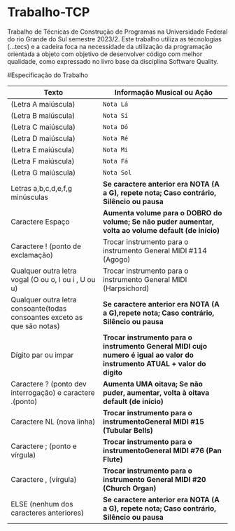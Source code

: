 # Trabalho-TCP
Trabalho de Técnicas de Construção de Programas na Universidade Federal do rio Grande do Sul semestre 2023/2.
Este trabalho utiliza as técnologias (...tecs) e a cadeira foca na necessidade da utilização da programação orientada a objeto com objetivo de desenvolver código com melhor qualidade, como expressado no livro base da disciplina Software Quality. 

#Especificação do Trabalho








| Texto | Informação Musical ou Ação |
| --- | --- |
| (Letra A maiúscula) | `Nota Lá`|
| (Letra B maiúscula) | `Nota Sí`|
| (Letra C maiúscula) | `Nota Dó`|
| (Letra D maiúscula) | `Nota Ré`|
| (Letra E maiúscula) | `Nota Mi`|
| (Letra F maiúscula) | `Nota Fá`|
| (Letra G maiúscula) | `Nota Sol`|
| Letras a,b,c,d,e,f,g minúsculas |**Se caractere anterior era NOTA (A a G), repete nota; Caso contrário, Silêncio ou pausa**|
| Caractere Espaço | **Aumenta volume para o DOBRO do volume; Se não puder aumentar, volta ao volume default (de início)**|
| Caractere ! (ponto de exclamação) | Trocar instrumento para o instrumento General MIDI #114 (Agogo)|
| Qualquer outra letra vogal (O ou o, I ou i , U ou u) | Trocar instrumento para o instrumento General MIDI (Harpsichord) |
| Qualquer outra letra consoante(todas consoantes exceto as que são notas)| **Se caractere anterior era NOTA (A a G),repete nota; Caso contrário, Silêncio ou pausa**|
|Dígito par ou impar|**Trocar instrumento para o instrumento General MIDI cujo numero é igual ao valor do instrumento ATUAL + valor do dígito**|
| Caractere ? (ponto dev interrogação) e caractere .(ponto)|**Aumenta UMA oitava; Se não puder, aumentar, volta à oitava default (de início)**|
| Caractere NL (nova linha)  |**Trocar instrumento para o instrumentoGeneral MIDI #15 (Tubular Bells)**|
| Caractere ; (ponto e vírgula) |**Trocar instrumento para o instrumentoGeneral MIDI #76 (Pan Flute)**|
| Caractere , (vírgula) |**Trocar instrumento para o instrumento General MIDI #20 (Church Organ)**|
| ELSE (nenhum dos caracteres anteriores) |**Se caractere anterior era NOTA (A a G), repete nota; Caso contrário, Silêncio ou pausa**|








